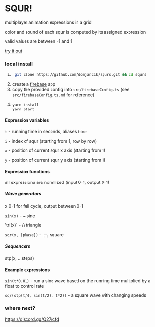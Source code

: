 

# SQUR!


multiplayer animation expressions in a grid  

color and sound of each squr is computed by its assigned expression

valid values are between -1 and 1

[try it out](http://domjancik.github.io/squrs)


### local install


1. ``` bash
    git clone https://github.com/domjancik/squrs.git && cd squrs
    ```
2. create a [firebase](https://console.firebase.google.com/?pli=1) app
3. copy the provided config into `src/firebaseConfig.ts` (see `src/firebaseConfig.ts.md` for reference)
4.  ``` bash
    yarn install
    yarn start
    ```


#### Expression variables

`t` - running time in seconds, aliases `time`

`i` - index of squr (starting from 1, row by row)

`x` - position of current squr x axis (starting from 1) 

`y` - position of current squr y axis (starting from 1)

#### Expression functions
all expressions are normlized (input 0-1, output 0-1)  

##### Wave generators

x 0-1 for full cycle, output between 0-1

`sin(x)` - ~ sine

'tri(x)` - /\ triangle

`sqr(x, [phase])` - ┌┐ square

##### Sequencers

stp(x, ...steps)

#### Example expressions
`sin(t*0.01)` - run a sine wave based on the running time multiplied by a float to control rate

`sqr(stp(t/4, sin(t/2), t*2))` - a square wave with changing speeds


### where next?

https://discord.gg/Q27rcfd
